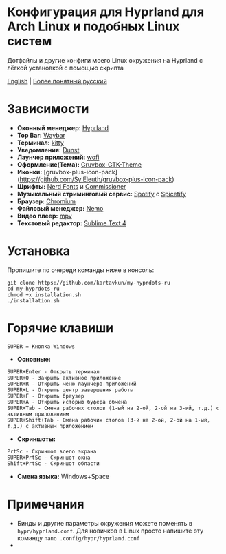 # Конфигурация для Hyprland для Arch Linux и подобных Linux систем
Дотфайлы и другие конфиги моего Linux окружения на Hyprland с лёгкой установкой с помощью скрипта

[English](https://github.com/kartavkun/my-hyprdots) | [Более понятный русский](README-files/README-YOPTA.md)

# Зависимости
- **Оконный менеджер:** [Hyprland](https://hyprland.org)
- **Top Bar:** [Waybar](https://github.com/Alexays/Waybar)
- **Терминал:** [kitty](https://github.com/kovidgoyal/kitty)
- **Уведомления:** [Dunst](https://dunst-project.org)
- **Лаунчер приложений:** [wofi](https://sr.ht/~scoopta/wofi/)
- **Оформление(Тема):** [Gruvbox-GTK-Theme](https://github.com/Fausto-Korpsvart/Gruvbox-GTK-Theme) 
- **Иконки:** [gruvbox-plus-icon-pack] (https://github.com/SylEleuth/gruvbox-plus-icon-pack)
- **Шрифты:** [Nerd Fonts](https://github.com/ryanoasis/nerd-fonts) и [Commissioner](https://github.com/kosbarts/Commissioner)
- **Музыкальный стриминговый сервис:** [Spotify](https://spotify.com) с [Spicetify](https://spicetify.app)
- **Браузер:** [Chromium](https://www.chromium.org/chromium-projects)
- **Файловый менеджер:** [Nemo](https://github.com/linuxmint/nemo)
- **Видео плеер:** [mpv](https://mpv.io)
- **Текстовый редактор:** [Sublime Text 4](https://www.sublimetext.com)

# Установка
Пропишите по очереди команды ниже в консоль:
```
git clone https://github.com/kartavkun/my-hyprdots-ru
cd my-hyprdots-ru
chmod +x installation.sh
./installation.sh
``` 

# Горячие клавиши
`SUPER = Кнопка Windows`
- **Основные:**
```
SUPER+Enter - Открыть терминал
SUPER+Q - Закрыть активное приложение
SUPER+R - Открыть меню лаунчера приложений
SUPER+L - Открыть центр завершения работы
SUPER+F - Открыть браузер
SUPER+A - Открыть историю буфера обмена
SUPER+Tab - Смена рабочих столов (1-ый на 2-ой, 2-ой на 3-ий, т.д.) с активным приложением
SUPER+Shift+Tab - Смена рабочих столов (3-й на 2-ой, 2-ой на 1-ый, т.д.) с активным приложением
```

- **Скриншоты:**
```
PrtSc - Скриншот всего экрана
SUPER+PrtSc - Скриншот окна
Shift+PrtSc - Скриншот области
```

- **Смена языка:** Windows+Space

# Примечания
- Бинды и другие параметры окружения можете поменять в `hypr/hyprland.conf`. Для новичков в Linux просто напишите эту команду `nano .config/hypr/hyprland.conf`
- 
